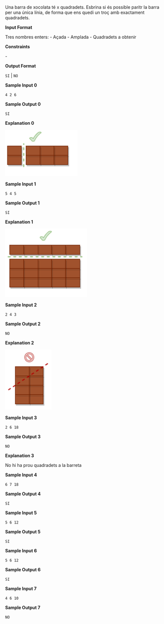 Una barra de xocolata té x quadradets. Esbrina si és possible paritr la
barra per una única línia, de forma que ens quedi un troç amb exactament
 quadradets.

**Input Format**

Tres nombres enters:  - Açada  - Amplada  - Quadradets a obtenir

**Constraints**

\-

**Output Format**

`SI` | `NO`

**Sample Input 0**

    4 2 6

**Sample Output 0**

``` 
SI
```

**Explanation 0**

![image](1601981625-69da57c544-x1.png)

**Sample Input 1**

    5 4 5

**Sample Output 1**

``` 
SI
```

**Explanation 1**

![image](1601981699-fa5aceb80f-x2.png)

**Sample Input 2**

    2 4 3

**Sample Output 2**

``` 
NO
```

**Explanation 2**

![image](1601981744-333e143db0-x3.png)

**Sample Input 3**

    2 6 18 

**Sample Output 3**

``` 
NO
```

**Explanation 3**

No hi ha prou quadradets a la barreta

**Sample Input 4**

    6 7 18

**Sample Output 4**

``` 
SI
```

**Sample Input 5**

    5 6 12

**Sample Output 5**

``` 
SI
```

**Sample Input 6**

    5 6 12

**Sample Output 6**

``` 
SI
```

**Sample Input 7**

    4 6 10

**Sample Output 7**

``` 
NO
```
